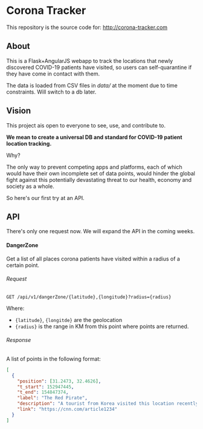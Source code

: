 # Corona Tracker
This repository is the source code for: http://corona-tracker.com

## About
This is a Flask+AngularJS webapp to track the locations that newly discovered COVID-19 patients have visited, so users can self-quarantine if they have come in contact with them.

The data is loaded from CSV files in *data/* at the moment due to time constraints. Will switch to a db later.

## Vision
This project ais open to everyone to see, use, and contribute to.

**We mean to create a universal DB and standard for COVID-19 patient location tracking.**

Why?

The only way to prevent competing apps and platforms, each of which would have their own incomplete set of data points, would hinder the global fight against this potentially devastating threat to our health, economy and society as a whole.

So here's our first try at an API.

## API
There's only one request now. We will expand the API in the coming weeks.

#### DangerZone
Get a list of all places corona patients have visited within a radius of a certain point.


###### Request

`GET /api/v1/dangerZone/{latitude},{longitude}?radius={radius}`

Where:
 * `{latitude}`, `{longitde}` are the geolocation
 * `{radius}` is the range in KM from this point where points are returned.
 
###### Response
A list of points in the following format:

```json
[
  {
    "position": [31.2473, 32.4626],
    "t_start": 152947445,
    "t_end": 154847374,
    "label": "The Red Pirate",
    "description": "A tourist from Korea visited this location recently",
    "link": "https://cnn.com/article1234"
  }
]
```
